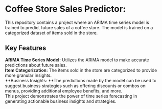 # Coffee Store Sales Predictor:

This repository contains a project where an ARIMA time series model is trained to predict future sales of a coffee store. The model is trained on a categorized dataset of items sold in the store. <br />

## Key Features <br />
**ARIMA Time Series Model:** Utilizes the ARIMA model to make accurate predictions about future sales. <br />
**Item Categorization:** The items sold in the store are categorized to provide more granular insights.<br />
**Business Insights: **The predictions made by the model can be used to suggest business strategies such as offering discounts or combos on menus, providing additional employee benefits, and more.<br />
This project demonstrates the power of time series forecasting in generating actionable business insights and strategies.<br />
